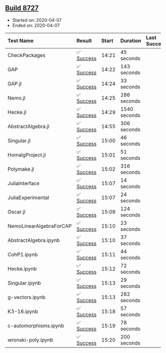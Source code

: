## [Build 8727](https://oscarci.mathematik.uni-kl.de/job/oscar/8727/)

* Started on: 2020-04-07
* Ended on: 2020-04-07

| Test Name    | Result | Start | Duration | Last Success | First Failure |
|:-------------|:-------|:------|:---------|:-------------|:--------------|
| CheckPackages | ✅ [Success](https://oscarci.mathematik.uni-kl.de/job/oscar/8727/artifact/logs/build-8727/CheckPackages.log) | 14:21 | 45 seconds |  |  |
| GAP | ✅ [Success](https://oscarci.mathematik.uni-kl.de/job/oscar/8727/artifact/logs/build-8727/GAP.log) | 14:22 | 143 seconds |  |  |
| GAP.jl | ✅ [Success](https://oscarci.mathematik.uni-kl.de/job/oscar/8727/artifact/logs/build-8727/GAP.jl.log) | 14:24 | 33 seconds |  |  |
| Nemo.jl | ✅ [Success](https://oscarci.mathematik.uni-kl.de/job/oscar/8727/artifact/logs/build-8727/Nemo.jl.log) | 14:25 | 286 seconds |  |  |
| Hecke.jl | ✅ [Success](https://oscarci.mathematik.uni-kl.de/job/oscar/8727/artifact/logs/build-8727/Hecke.jl.log) | 14:29 | 1540 seconds |  |  |
| AbstractAlgebra.jl | ✅ [Success](https://oscarci.mathematik.uni-kl.de/job/oscar/8727/artifact/logs/build-8727/AbstractAlgebra.jl.log) | 14:55 | 306 seconds |  |  |
| Singular.jl | ✅ [Success](https://oscarci.mathematik.uni-kl.de/job/oscar/8727/artifact/logs/build-8727/Singular.jl.log) | 15:00 | 46 seconds |  |  |
| HomalgProject.jl | ✅ [Success](https://oscarci.mathematik.uni-kl.de/job/oscar/8727/artifact/logs/build-8727/HomalgProject.jl.log) | 15:01 | 51 seconds |  |  |
| Polymake.jl | ✅ [Success](https://oscarci.mathematik.uni-kl.de/job/oscar/8727/artifact/logs/build-8727/Polymake.jl.log) | 15:02 | 316 seconds |  |  |
| JuliaInterface | ✅ [Success](https://oscarci.mathematik.uni-kl.de/job/oscar/8727/artifact/logs/build-8727/JuliaInterface.log) | 15:07 | 14 seconds |  |  |
| JuliaExperimental | ✅ [Success](https://oscarci.mathematik.uni-kl.de/job/oscar/8727/artifact/logs/build-8727/JuliaExperimental.log) | 15:07 | 24 seconds |  |  |
| Oscar.jl | ✅ [Success](https://oscarci.mathematik.uni-kl.de/job/oscar/8727/artifact/logs/build-8727/Oscar.jl.log) | 15:08 | 124 seconds |  |  |
| NemoLinearAlgebraForCAP | ✅ [Success](https://oscarci.mathematik.uni-kl.de/job/oscar/8727/artifact/logs/build-8727/NemoLinearAlgebraForCAP.log) | 15:10 | 23 seconds |  |  |
| AbstractAlgebra.ipynb | ✅ [Success](https://oscarci.mathematik.uni-kl.de/job/oscar/8727/artifact/logs/build-8727/AbstractAlgebra.ipynb.log) | 15:10 | 37 seconds |  |  |
| CohP1.ipynb | ✅ [Success](https://oscarci.mathematik.uni-kl.de/job/oscar/8727/artifact/logs/build-8727/CohP1.ipynb.log) | 15:11 | 44 seconds |  |  |
| Hecke.ipynb | ✅ [Success](https://oscarci.mathematik.uni-kl.de/job/oscar/8727/artifact/logs/build-8727/Hecke.ipynb.log) | 15:12 | 72 seconds |  |  |
| Singular.ipynb | ✅ [Success](https://oscarci.mathematik.uni-kl.de/job/oscar/8727/artifact/logs/build-8727/Singular.ipynb.log) | 15:13 | 29 seconds |  |  |
| g-vectors.ipynb | ✅ [Success](https://oscarci.mathematik.uni-kl.de/job/oscar/8727/artifact/logs/build-8727/g-vectors.ipynb.log) | 15:13 | 282 seconds |  |  |
| K3-16.ipynb | ✅ [Success](https://oscarci.mathematik.uni-kl.de/job/oscar/8727/artifact/logs/build-8727/K3-16.ipynb.log) | 15:18 | 57 seconds |  |  |
| c-automorphisms.ipynb | ✅ [Success](https://oscarci.mathematik.uni-kl.de/job/oscar/8727/artifact/logs/build-8727/c-automorphisms.ipynb.log) | 15:19 | 78 seconds |  |  |
| wronski-poly.ipynb | ✅ [Success](https://oscarci.mathematik.uni-kl.de/job/oscar/8727/artifact/logs/build-8727/wronski-poly.ipynb.log) | 15:20 | 200 seconds |  |  |
